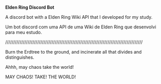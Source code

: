 **Elden Ring Discord Bot**

A discord bot with a Elden Ring Wiki API that I developed for my study.

Um bot discord com uma API de uma Wiki de Elden Ring que desenvolvi para meu estudo.

//////////////////////////////////////////////////////////////////////////////////////

Burn the Erdtree to the ground, and incinerate all that divides and distinguishes.

Ahhh, may chaos take the world!

MAY CHAOS! TAKE! THE WORLD!
